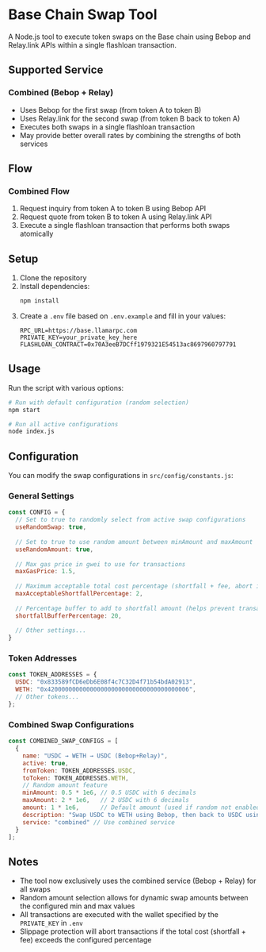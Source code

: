 # Base Chain Swap Tool

A Node.js tool to execute token swaps on the Base chain using Bebop and Relay.link APIs within a single flashloan transaction.

## Supported Service

### Combined (Bebop + Relay)
- Uses Bebop for the first swap (from token A to token B)
- Uses Relay.link for the second swap (from token B back to token A)
- Executes both swaps in a single flashloan transaction
- May provide better overall rates by combining the strengths of both services

## Flow

### Combined Flow
1. Request inquiry from token A to token B using Bebop API
2. Request quote from token B to token A using Relay.link API
3. Execute a single flashloan transaction that performs both swaps atomically

## Setup

1. Clone the repository
2. Install dependencies:
   ```bash
   npm install
   ```
3. Create a `.env` file based on `.env.example` and fill in your values:
   ```
   RPC_URL=https://base.llamarpc.com
   PRIVATE_KEY=your_private_key_here
   FLASHLOAN_CONTRACT=0x70A3eeB7DCff1979321E54513ac8697960797791
   ```

## Usage

Run the script with various options:

```bash
# Run with default configuration (random selection)
npm start

# Run all active configurations
node index.js
```

## Configuration

You can modify the swap configurations in `src/config/constants.js`:

### General Settings
```javascript
const CONFIG = {
  // Set to true to randomly select from active swap configurations
  useRandomSwap: true,
  
  // Set to true to use random amount between minAmount and maxAmount
  useRandomAmount: true,
  
  // Max gas price in gwei to use for transactions
  maxGasPrice: 1.5,
  
  // Maximum acceptable total cost percentage (shortfall + fee, abort if exceeded)
  maxAcceptableShortfallPercentage: 2,
  
  // Percentage buffer to add to shortfall amount (helps prevent transaction failures)
  shortfallBufferPercentage: 20,
  
  // Other settings...
}
```

### Token Addresses
```javascript
const TOKEN_ADDRESSES = {
  USDC: "0x833589fCD6eDb6E08f4c7C32D4f71b54bdA02913",
  WETH: "0x4200000000000000000000000000000000000006",
  // Other tokens...
};
```

### Combined Swap Configurations
```javascript
const COMBINED_SWAP_CONFIGS = [
  {
    name: "USDC → WETH → USDC (Bebop+Relay)",
    active: true,
    fromToken: TOKEN_ADDRESSES.USDC,
    toToken: TOKEN_ADDRESSES.WETH,
    // Random amount feature
    minAmount: 0.5 * 1e6, // 0.5 USDC with 6 decimals
    maxAmount: 2 * 1e6,   // 2 USDC with 6 decimals
    amount: 1 * 1e6,      // Default amount (used if random not enabled)
    description: "Swap USDC to WETH using Bebop, then back to USDC using Relay",
    service: "combined" // Use combined service
  }
];
```

## Notes

- The tool now exclusively uses the combined service (Bebop + Relay) for all swaps
- Random amount selection allows for dynamic swap amounts between the configured min and max values
- All transactions are executed with the wallet specified by the `PRIVATE_KEY` in `.env`
- Slippage protection will abort transactions if the total cost (shortfall + fee) exceeds the configured percentage 